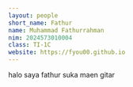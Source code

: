 ```yaml
---
layout: people
short_name: Fathur
name: Muhammad Fathurrahman
nim: 2024573010004
class: TI-1C
website: https://fyou00.github.io
---
```

halo saya fathur suka maen gitar
